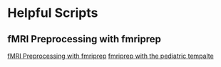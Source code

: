 # Helpful Scripts

## fMRI Preprocessing with fmriprep
[fMRI Preprocessing with fmriprep](https://tu-coding-outreach-group.github.io/helpful_scripts/fmri_preprocessing/index.html)
[fmriprep with the pediatric tempalte](https://github.com/TU-Coding-Outreach-Group/helpful_scripts/tree/main/fmri_preprocessing/pediatric_template)
